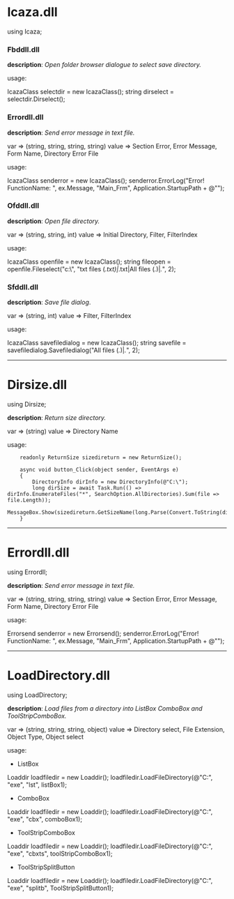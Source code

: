 # Icaza.dll

using Icaza;

### Fbddll.dll

**description**: _Open folder browser dialogue to select save directory._

usage:

IcazaClass selectdir = new IcazaClass();
string dirselect = selectdir.Dirselect();

### Errordll.dll

**description**: _Send error message in text file._

var   => (string, string, string, string)
value => Section Error, Error Message, Form Name, Directory Error File

usage:

IcazaClass senderror = new IcazaClass();
senderror.ErrorLog("Error! FunctionName: ", ex.Message, "Main_Frm", Application.StartupPath + @"\");

### Ofddll.dll

**description**: _Open file directory._

var   => (string, string, int)
value => Initial Directory, Filter, FilterIndex

usage:

IcazaClass openfile = new IcazaClass();
string fileopen = openfile.Fileselect("c:\\", "txt files (*.txt)|*.txt|All files (*.*)|*.*", 2);

### Sfddll.dll

**description**: _Save file dialog_.

var   => (string, int)
value => Filter, FilterIndex

usage:

IcazaClass savefiledialog = new IcazaClass();
string savefile = savefiledialog.Savefiledialog("All files (*.*)|*.*", 2);

-------------------------------------------------------------------------------------

# Dirsize.dll

using Dirsize;

**description**: _Return size directory._

var   => (string)
value => Directory Name

usage:

        readonly ReturnSize sizedireturn = new ReturnSize();

        async void button_Click(object sender, EventArgs e)
        {
            DirectoryInfo dirInfo = new DirectoryInfo(@"C:\");
            long dirSize = await Task.Run(() => dirInfo.EnumerateFiles("*", SearchOption.AllDirectories).Sum(file => file.Length));
            MessageBox.Show(sizedireturn.GetSizeName(long.Parse(Convert.ToString(dirSize))));
        }

-------------------------------------------------------------------------------------

# Errordll.dll

using Errordll;

**description**: _Send error message in text file._

var   => (string, string, string, string)
value => Section Error, Error Message, Form Name, Directory Error File

usage:

Errorsend senderror = new Errorsend();
senderror.ErrorLog("Error! FunctionName: ", ex.Message, "Main_Frm", Application.StartupPath + @"\");

-------------------------------------------------------------------------------------

# LoadDirectory.dll

using LoadDirectory;

**description**: _Load files from a directory into ListBox ComboBox and ToolStripComboBox._

var   => (string, string, string, object)
value => Directory select, File Extension, Object Type, Object select

usage:

- ListBox

Loaddir loadfiledir = new Loaddir();
loadfiledir.LoadFileDirectory(@"C:\", "exe", "lst", listBox1);

- ComboBox

Loaddir loadfiledir = new Loaddir();
loadfiledir.LoadFileDirectory(@"C:\", "exe", "cbx", comboBox1);

- ToolStripComboBox

Loaddir loadfiledir = new Loaddir();
loadfiledir.LoadFileDirectory(@"C:\", "exe", "cbxts", toolStripComboBox1);

- ToolStripSplitButton

Loaddir loadfiledir = new Loaddir();
loadfiledir.LoadFileDirectory(@"C:\", "exe", "splitb", ToolStripSplitButton1);


